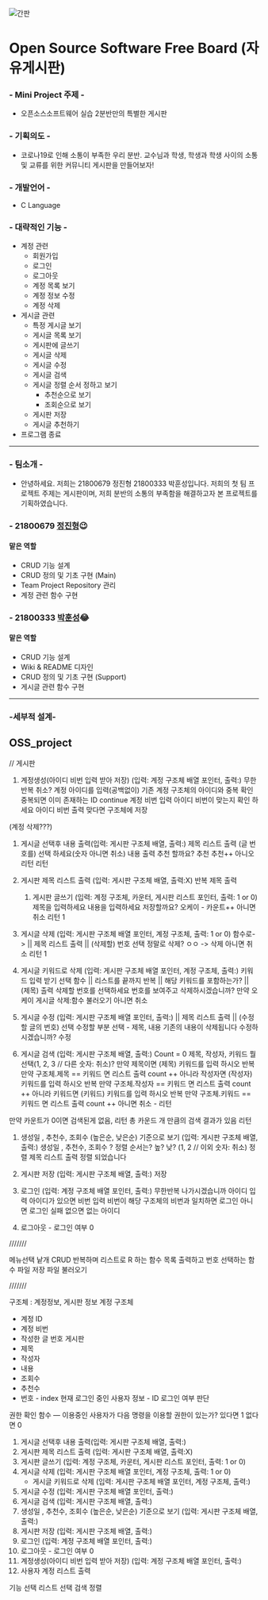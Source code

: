![간판](https://postfiles.pstatic.net/MjAyMTA1MDFfMjMx/MDAxNjE5ODYwNzQ3MzUz.VKjV_ubyMN2x65APmINQhA4IbcQkuLC9SXD4BMLe9AQg.nxLPB84AstEwpC8Eaw58rvzTmMbARWplkNhRZzsWmeMg.PNG.patcha1/%EA%B0%84%ED%8C%902png.png?type=w773)


# Open Source Software Free Board (자유게시판)

### - Mini Project 주제 -
* 오픈소스소프트웨어 실습 2분반만의 특별한 게시판

### - 기획의도 -
* 코로나19로 인해 소통이 부족한 우리 분반. 교수님과 학생, 학생과 학생 사이의 소통 및 교류를 위한 커뮤니티 게시판을 만들어보자!

### - 개발언어 -
* C Language

### - 대략적인 기능 -
* 계정 관련
	* 회원가입
	* 로그인
	* 로그아웃
	* 계정 목록 보기
	* 계정 정보 수정
	* 계정 삭제
* 게시글 관련
	* 특정 게시글 보기
	* 게시글 목록 보기
	* 게시판에 글쓰기
	* 게시글 삭제
	* 게시글 수정
	* 게시글 검색
	* 게시글 정렬 순서 정하고 보기
    	* 추천순으로 보기
    	* 조회순으로 보기 
	* 게시판 저장
	* 게시글 추천하기
* 프로그램 종료 
------------------------
### - 팀소개 -

* 안녕하세요. 저희는 21800679 정진형 21800333 박훈성입니다. 저희의 첫 팀 프로젝트 주제는 게시판이며, 저희 분반의 소통의 부족함을 해결하고자 본 프로젝트를 기획하였습니다.
  

### - 21800679 [정진형](https://thiathat20.github.io/)😉
#### 맡은 역할
- CRUD 기능 설계
- CRUD 정의 및 기초 구현 (Main)
- Team Project Repository 관리
- 계정 관련 함수 구현

### - 21800333 [박훈성](https://patcha98.github.io/)😂
#### 맡은 역할
- CRUD 기능 설계
- Wiki & README 디자인
- CRUD 정의 및 기초 구현 (Support)
- 게시글 관련 함수 구현


----------------------
### -세부적 설계-

## OSS_project

// 게시판

1. 계정생성(아이디 비번 입력 받아 저장) (입력: 계정 구조체 배열 포인터, 출력:)
무한반복
	취소?
	계정 아이디를 입력(공백없이)
	기존 계정 구조체의 아이디와 중복 확인
		중복되면 
			이미 존재하는 ID
			continue
	계정 비번 입력
	아이디 비번이 맞는지 확인 하세요
	아이디 비번 출력
	맞다면
		구조체에 저장

(계정 삭제???)

1. 게시글 선택후 내용 출력(입력: 게시판 구조체 배열, 출력:)
제목 리스트 출력
(글 번호를) 선택 하세요(숫자 아니면 취소)
내용 출력
추천 할까요?
	추천 추천++
	아니오 리턴
리턴

1. 게시판 제목 리스트 출력 (입력: 게시판 구조체 배열, 출력:X)
반복
	제목 출력

    1. 게시판 글쓰기 (입력: 계정 구조체, 카운터, 게시판 리스트 포인터, 출력: 1 or 0)
제목을 입력하세요
내용을 입력하세요
저장할까요?
	오케이 - 카운트++
	아니면 취소
리턴 1

1. 게시글 삭제 (입력: 게시판 구조체 배열 포인터, 계정 구조체, 출력: 1 or 0)
함수로->	|| 제목 리스트 출력
		|| (삭제할) 번호 선택
정말로 삭제?
	ㅇㅇ -> 삭제
	아니면 취소
리턴 1

1. 게시글 키워드로 삭제 (입력: 게시판 구조체 배열 포인터,  계정 구조체, 출력:)
키워드 입력 받기
선택 함수	|| 리스트를 끝까지 반복
		||	해당 키워드를 포함하는가?
		||		(제목) 출력
삭제할 번호를 선택하세요
번호를 보여주고 삭제하시겠습니까?
만약 오케이
	게시글 삭제:함수 불러오기
아니면
	취소

1. 게시글 수정 (입력: 게시판 구조체 배열 포인터, 출력:)
		|| 제목 리스트 출력
		|| (수정할 글의 번호) 선택
수정할 부분 선택 - 제목, 내용
기존의 내용이 삭제됩니다 수정하시겠습니까?
수정

1. 게시글 검색 (입력: 게시판 구조체 배열, 출력:)
Count = 0
제목, 작성자, 키워드 뭘 선택(1, 2, 3 // 다른 숫자: 취소)?
만약 제목이면	
	(제목) 키워드를 입력 하시오
	반복
		만약 구조체.제목 == 키워드 면
			리스트 출력
			count ++
아니라 작성자면
	(작성자) 키워드를 입력 하시오
	반복
		만약 구조체.작성자 == 키워드 면
			리스트 출력
			count ++
아니라 키워드면
	(키워드) 키워드를 입력 하시오
	반복
		만약 구조체.키워드 == 키워드 면
			리스트 출력
			count ++
아니면
	취소 - 리턴

만약 카운트가 0이면 검색된게 없음, 리턴
총 카운드 개 만큼의 검색 결과가 있음
리턴

1. 생성일 , 추천수, 조회수 (높은순, 낮은순) 기준으로 보기 (입력: 게시판 구조체 배열, 출력:)
생성일 , 추천수, 조회수 ?
정렬 순서는? 높? 낮? (1, 2 // 이외 숫자: 취소)
정렬
제목 리스트 출력
정렬 되었습니다

1. 게시판 저장 (입력: 게시판 구조체 배열, 출력:)
저장

1. 로그인 (입력: 계정 구조체 배열 포인터, 출력:)
무한반복
	나가시겠습니까
	아이디 입력
	아이디가 있으면
		비번 입력
		비번이 해당 구조체의 비번과 일치하면
			로그인
		아니면 
			로그인 실패
	없으면
		없는 아이디

1. 로그아웃 - 로그인 여부 0

///////

메뉴선택
낱개 CRUD
반복하며 리스트로 R 하는 함수
목록 출력하고 번호 선택하는 함수
파일 저장
파일 불러오기

///////

구조체 : 계정정보, 게시판 정보
계정 구조체
- 계정 ID  
- 계정 비번 
- 작성한 글 번호
게시판
- 제목
- 작성자
- 내용
- 조회수
- 추천수
- 번호 - index
현재 로그인 중인 사용자 정보 - ID
로그인 여부 판단

권한 확인 함수 — 이용중인 사용자가 다음 명령을 이용할 권한이 있는가? 있다면 1 없다면 0

1. 게시글 선택후 내용 출력(입력: 게시판 구조체 배열, 출력:)
2. 게시판 제목 리스트 출력 (입력: 게시판 구조체 배열, 출력:X)
3. 게시판 글쓰기 (입력: 계정 구조체, 카운터, 게시판 리스트 포인터, 출력: 1 or 0)
4. 게시글 삭제 (입력: 게시판 구조체 배열 포인터, 계정 구조체, 출력: 1 or 0)
   - 게시글 키워드로 삭제 (입력: 게시판 구조체 배열 포인터,  계정 구조체, 출력:)
5. 게시글 수정 (입력: 게시판 구조체 배열 포인터, 출력:)
6. 게시글 검색 (입력: 게시판 구조체 배열, 출력:)
7.  생성일 , 추천수, 조회수 (높은순, 낮은순) 기준으로 보기 (입력: 게시판 구조체 배열, 출력:)
8.  게시판 저장 (입력: 게시판 구조체 배열, 출력:)
9.  로그인 (입력: 계정 구조체 배열 포인터, 출력:)
10. 로그아웃 - 로그인 여부 0
11. 계정생성(아이디 비번 입력 받아 저장) (입력: 계정 구조체 배열 포인터, 출력:)
12. 사용자 계정 리스트 출력


기능 선택
리스트 선택
검색
정렬
